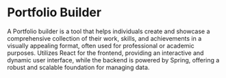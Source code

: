 # Portfolio Builder

A Portfolio builder is a tool that helps individuals create and showcase a comprehensive collection of their work, skills, and achievements in a visually appealing format, often used for professional or academic purposes.
 Utilizes React for the frontend, providing an interactive and dynamic user interface, while the backend is powered by Spring, offering a robust and scalable foundation for managing data.
